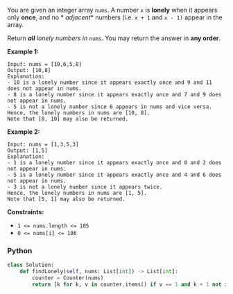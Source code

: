 You are given an integer array  `nums`. A number  `x`  is  **lonely**  when it appears only  **once**, and no  *
*adjacent**  numbers (i.e.  `x + 1`  and  `x - 1)`  appear in the array.

Return  _**all**  lonely numbers in_ `nums`. You may return the answer in  **any order**.

**Example 1:**

```
Input: nums = [10,6,5,8]
Output: [10,8]
Explanation: 
- 10 is a lonely number since it appears exactly once and 9 and 11 does not appear in nums.
- 8 is a lonely number since it appears exactly once and 7 and 9 does not appear in nums.
- 5 is not a lonely number since 6 appears in nums and vice versa.
Hence, the lonely numbers in nums are [10, 8].
Note that [8, 10] may also be returned.
```

**Example 2:**

```
Input: nums = [1,3,5,3]
Output: [1,5]
Explanation: 
- 1 is a lonely number since it appears exactly once and 0 and 2 does not appear in nums.
- 5 is a lonely number since it appears exactly once and 4 and 6 does not appear in nums.
- 3 is not a lonely number since it appears twice.
Hence, the lonely numbers in nums are [1, 5].
Note that [5, 1] may also be returned.
```

**Constraints:**

- `1 <= nums.length <= 105`
- `0 <= nums[i] <= 106`

### Python

```python
class Solution:
    def findLonely(self, nums: List[int]) -> List[int]:
        counter = Counter(nums)
        return [k for k, v in counter.items() if v == 1 and k + 1 not in counter and k - 1 not in counter]
```